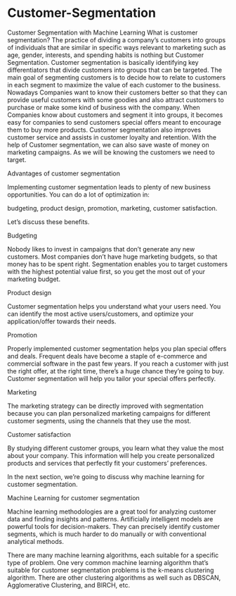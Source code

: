 # Customer-Segmentation
Customer Segmentation with Machine Learning
What is customer segmentation?  The practice of dividing a company’s customers into groups of individuals that are similar in specific ways relevant to marketing such as age, gender, interests, and spending habits is nothing but Customer Segmentation.  Customer segmentation is basically identifying key differentiators that divide customers into groups that can be targeted. The main goal of segmenting customers is to decide how to relate to customers in each segment to maximize the value of each customer to the business.  Nowadays Companies want to know their customers better so that they can provide useful customers with some goodies and also attract customers to purchase or make some kind of business with the company. When Companies know about customers and segment it into groups, it becomes easy for companies to send customers special offers meant to encourage them to buy more products.  Customer segmentation also improves customer service and assists in customer loyalty and retention.  With the help of Customer segmentation, we can also save waste of money on marketing campaigns. As we will be knowing the customers we need to target.


Advantages of customer segmentation

Implementing customer segmentation leads to plenty of new business opportunities. You can do a lot of optimization in:

budgeting, product design, promotion, marketing, customer satisfaction. 

Let’s discuss these benefits.

Budgeting

Nobody likes to invest in campaigns that don’t generate any new customers. Most companies don’t have huge marketing budgets, so that money has to be spent right. Segmentation enables you to target customers with the highest potential value first, so you get the most out of your marketing budget. 

Product design

Customer segmentation helps you understand what your users need. You can identify the most active users/customers, and optimize your application/offer towards their needs. 

Promotion

Properly implemented customer segmentation helps you plan special offers and deals. Frequent deals have become a staple of e-commerce and commercial software in the past few years. If you reach a customer with just the right offer, at the right time, there’s a huge chance they’re going to buy. Customer segmentation will help you tailor your special offers perfectly.

Marketing

The marketing strategy can be directly improved with segmentation because you can plan personalized marketing campaigns for different customer segments, using the channels that they use the most.

Customer satisfaction

By studying different customer groups, you learn what they value the most about your company. This information will help you create personalized products and services that perfectly fit your customers’ preferences.

In the next section, we’re going to discuss why machine learning for customer segmentation.

Machine Learning for customer segmentation

Machine learning methodologies are a great tool for analyzing customer data and finding insights and patterns. Artificially intelligent models are powerful tools for decision-makers. They can precisely identify customer segments, which is much harder to do manually or with conventional analytical methods.

There are many machine learning algorithms, each suitable for a specific type of problem. One very common machine learning algorithm that’s suitable for customer segmentation problems is the k-means clustering algorithm. There are other clustering algorithms as well such as DBSCAN, Agglomerative Clustering, and BIRCH, etc.

